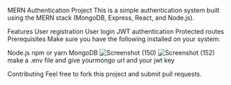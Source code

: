 MERN Authentication Project
This is a simple authentication system built using the MERN stack (MongoDB, Express, React, and Node.js).

Features
User registration
User login
JWT authentication
Protected routes
Prerequisites
Make sure you have the following installed on your system:

Node.js
npm or yarn
MongoDB
![Screenshot (150)](https://github.com/user-attachments/assets/3e51f34f-8cf0-4c76-884d-582a9bd595c3)
![Screenshot (152)](https://github.com/user-attachments/assets/b77dee2b-799f-43fd-bf7c-6289dd8a4941)
make a .env file and give yourmongo url and your jwt key

Contributing
Feel free to fork this project and submit pull requests.
